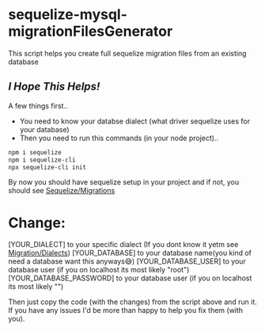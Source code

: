 # sequelize-mysql-migrationFilesGenerator
This script helps you create full sequelize migration files from an existing database
## _I Hope This Helps!_

A few things first..
- You need to know your databse dialect (what driver sequelize uses for your database)
- Then you need to run this commands (in your node project)..

```sh
npm i sequelize
npm i sequelize-cli
npx sequelize-cli init
```

By now you should have sequelize setup in your project and if not, you should see [Sequelize/Migrations](https://sequelize.org/docs/v6/other-topics/migrations/)

# Change:
[YOUR_DIALECT] to your specific dialect (If you dont know it yetm see [Migration/Dialects](https://sequelize.org/docs/v6/other-topics/dialect-specific-things/)) 
[YOUR_DATABASE] to your database name(you kind of need a database want this anyways😅)
[YOUR_DATABASE_USER] to your database user (if you on localhost its most likely "root")
[YOUR_DATABASE_PASSWORD] to your database user (if you on localhost its most likely "")

Then just copy the code (with the changes) from the script above and run it.
If you have any issues I'd be more than happy to help you fix them (with you).

